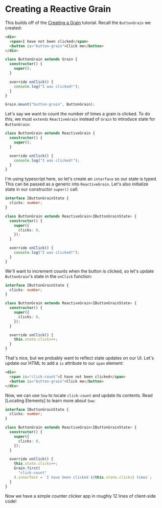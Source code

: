 # Creating a Reactive Grain

This builds off of the [Creating a Grain]() tutorial. Recall the `ButtonGrain` we created:

```html
<div>
  <span>I have not been clicked</span>
  <button is="button-grain">Click me</button>
</div>
```

```ts
class ButtonGrain extends Grain {
  constructor() {
    super();
  }

  override onClick() {
    console.log("I was clicked!");
  }
}

Grain.mount("button-grain", ButtonGrain);
```

Let's say we want to count the number of times a grain is clicked. To do this, we must `extends` `ReactiveGrain` instead of `Grain` to introduce state for `ButtonGrain`:

```ts
class ButtonGrain extends ReactiveGrain {
  constructor() {
    super();
  }

  override onClick() {
    console.log("I was clicked!");
  }
}
```

I'm using typescript here, so let's create an `interface` so our state is typed. This can be passed as a generic into `ReactiveGrain`. Let's also initialize state in our constructor `super()` call:

```ts
interface IButtonGrainState {
  clicks: number;
}

class ButtonGrain extends ReactiveGrain<IButtonGrainState> {
  constructor() {
    super({
      clicks: 0,
    });
  }

  override onClick() {
    console.log("I was clicked!");
  }
}
```

We'll want to increment counts when the button is clicked, so let's update `ButtonGrain`'s state in the `onClick` function:

```ts
interface IButtonGrainState {
  clicks: number;
}

class ButtonGrain extends ReactiveGrain<IButtonGrainState> {
  constructor() {
    super({
      clicks: 0,
    });
  }

  override onClick() {
    this.state.clicks++;
  }
}
```

That's nice, but we probably want to reflect state updates on our UI. Let's update our HTML to add a `is` attribute to our `span` element:

```html
<div>
  <span is="click-count">I have not been clicked</span>
  <button is="button-grain">Click me</button>
</div>
```

Now, we can use `Sow` to locate `click-count` and update its contents. Read [Locating Elements] to learn more about `Sow`:

```ts
interface IButtonGrainState {
  clicks: number;
}

class ButtonGrain extends ReactiveGrain<IButtonGrainState> {
  constructor() {
    super({
      clicks: 0,
    });
  }

  override onClick() {
    this.state.clicks++;
    Grain.first(
      "click-count"
    ).innerText = `I have been clicked ${this.state.clicks} times`;
  }
}
```

Now we have a simple counter clicker app in roughly 12 lines of client-side code!
